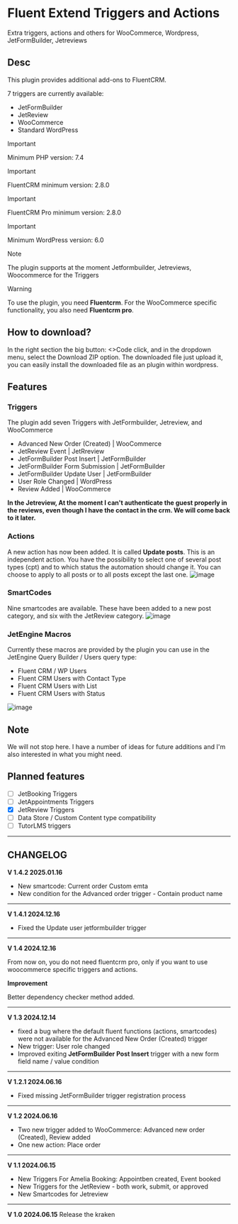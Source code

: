 # Fluent Extend Triggers and Actions
Extra triggers, actions and others for WooCommerce, Wordpress, JetFormBuilder, Jetreviews

## Desc

This plugin provides additional add-ons to FluentCRM.

7 triggers are currently available:

* JetFormBuilder
* JetReview
* WooCommerce
* Standard WordPress

> [!IMPORTANT]
> Minimum PHP version: 7.4

> [!IMPORTANT]
> FluentCRM minimum version: 2.8.0

> [!IMPORTANT]
> FluentCRM Pro minimum version: 2.8.0

> [!IMPORTANT]
> Minimum WordPress version: 6.0

> [!Note]
> The plugin supports at the moment Jetformbuilder, Jetreviews, Woocommerce for the Triggers

> [!WARNING]
To use the plugin, you need **Fluentcrm**. For the WooCommerce specific functionality, you also need **Fluentcrm pro**.

## How to download?

In the right section the big button: <>Code click, and in the dropdown menu, select the Download ZIP option. The downloaded file just upload it, you can easily install the downloaded file as an plugin within wordpress.

## Features

### Triggers

The plugin add seven Triggers with JetFormbuilder, Jetreview, and WooCommerce

* Advanced New Order (Created) | WooCommerce
* JetReview Event | JetRreview
* JetFormBuilder Post Insert | JetFormBuilder
* JetFormBuilder Form Submission | JetFormBuilder
* JetFormBuilder Update User | JetFormBuilder
* User Role Changed | WordPress
* Review Added | WooCommerce

**In the Jetreview, At the moment I can't authenticate the guest properly in the reviews, even though I have the contact in the crm. We will come back to it later.**


### Actions

A new action has now been added. It is called **Update posts**. This is an independent action. You have the possibility to select one of several post types (cpt) and to which status the automation should change it. You can choose to apply to all posts or to all posts except the last one.
![image](https://github.com/Lonsdale201/fluent-extend-triggers-and-actions/assets/23199033/9d18cad1-94a4-4686-9560-20934daa4b28)

### SmartCodes

Nine smartcodes are available. These have been added to a new post category, and six with the JetReview category.
![image](https://github.com/Lonsdale201/fluent-extend-triggers-and-actions/assets/23199033/b4c25727-695a-49e3-9f2a-a81fd91ab5de)


### JetEngine Macros

Currently these macros are provided by the plugin you can use in the JetEngine Query Builder / Users query type:

* Fluent CRM / WP Users
* Fluent CRM Users with Contact Type
* Fluent CRM Users with List
* Fluent CRM Users with Status

![image](https://github.com/Lonsdale201/fluent-extend-triggers-and-actions/assets/23199033/9b39ee82-e0cd-4fed-b267-2eeb7c02e4d1)


## Note
We will not stop here. I have a number of ideas for future additions and I'm also interested in what you might need.

## Planned features

- [ ] JetBooking Triggers
- [ ] JetAppointments Triggers 
- [X] JetReview Triggers
- [ ] Data Store / Custom Content type compatibility
- [ ] TutorLMS triggers

---

## CHANGELOG

**V 1.4.2 2025.01.16**

* New smartcode: Current order Custom emta
* New condition for the Advanced order trigger - Contain product name 

---

**V 1.4.1 2024.12.16**

* Fixed the Update user jetformbuilder trigger

---

**V 1.4 2024.12.16**

From now on, you do not need fluentcrm pro, only if you want to use woocommerce specific triggers and actions.

**Improvement**

Better dependency checker method added.

---

**V 1.3 2024.12.14**

* fixed a bug where the default fluent functions (actions, smartcodes) were not available for the Advanced New Order (Created) trigger
* New trigger: User role changed
* Improved exiting **JetFormBuilder Post Insert** trigger with a new form field name / value condition

---

**V 1.2.1 2024.06.16**

* Fixed missing JetFormBuilder trigger registration process

---

**V 1.2 2024.06.16**

* Two new trigger added to  WooCommerce: Advanced new order (Created), Review added
* One new action: Place order

---

**V 1.1 2024.06.15**

* New Triggers For Amelia Booking: Appointben created, Event booked
* New Triggers for the JetReview - both work, submit, or approved
* New Smartcodes for Jetreview

---

**V 1.0 2024.06.15**
Release the kraken
